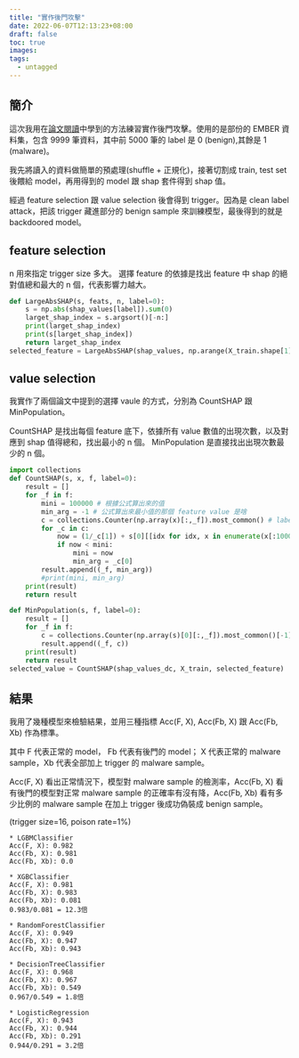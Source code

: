 ```yaml
---
title: "實作後門攻擊"
date: 2022-06-07T12:13:23+08:00
draft: false
toc: true
images:
tags: 
  - untagged
---
```


## 簡介
這次我用在[論文閱讀](https://cherry900606.github.io/posts/explanation-guided_backdoor_poisoning_attacks_against_malware_classifiers/)中學到的方法練習實作後門攻擊。使用的是部份的 EMBER 資料集，包含 9999 筆資料，其中前 5000 筆的 label 是 0 (benign),其餘是 1 (malware)。

我先將讀入的資料做簡單的預處理(shuffle + 正規化)，接著切割成 train, test set 後餵給 model，再用得到的 model 跟 shap 套件得到 shap 值。

經過 feature selection 跟 value selection 後會得到 trigger。因為是 clean label attack，把該 trigger 藏進部分的 benign sample 來訓練模型，最後得到的就是 backdoored model。

## feature selection
n 用來指定 trigger size 多大。
選擇 feature 的依據是找出 feature 中 shap 的絕對值總和最大的 n 個，代表影響力越大。

```python
def LargeAbsSHAP(s, feats, n, label=0):
    s = np.abs(shap_values[label]).sum(0)
    larget_shap_index = s.argsort()[-n:]
    print(larget_shap_index)
    print(s[larget_shap_index])
    return larget_shap_index
selected_feature = LargeAbsSHAP(shap_values, np.arange(X_train.shape[1]), 16)
```

## value selection
我實作了兩個論文中提到的選擇 vaule 的方式，分別為 CountSHAP 跟 MinPopulation。

CountSHAP 是找出每個 feature 底下，依據所有 value 數值的出現次數，以及對應到 shap 值得總和，找出最小的 n 個。
MinPopulation 是直接找出出現次數最少的 n 個。
```python
import collections
def CountSHAP(s, x, f, label=0):
    result = []
    for _f in f:
        mini = 100000 # 根據公式算出來的值
        min_arg = -1 # 公式算出來最小值的那個 feature value 是啥
        c = collections.Counter(np.array(x)[:,_f]).most_common() # label 0, all sample & _f feature
        for _c in c:
            now = (1/_c[1]) + s[0][[idx for idx, x in enumerate(x[:1000,_f]) if x == _c[0]],_f].sum()
            if now < mini:
                mini = now
                min_arg = _c[0]
        result.append((_f, min_arg))
        #print(mini, min_arg)
    print(result)
    return result

def MinPopulation(s, f, label=0):
    result = []
    for _f in f:
        c = collections.Counter(np.array(s)[0][:,_f]).most_common()[-1][0]
        result.append((_f, c))
    print(result)
    return result
selected_value = CountSHAP(shap_values_dc, X_train, selected_feature)
```

## 結果
我用了幾種模型來檢驗結果，並用三種指標 Acc(F, X), Acc(Fb, X) 跟 Acc(Fb, Xb) 作為標準。

其中 F 代表正常的 model， Fb 代表有後門的 model； X 代表正常的 malware sample，Xb 代表全部加上 trigger 的 malware sample。

Acc(F, X) 看出正常情況下，模型對 malware sample 的檢測率，Acc(Fb, X) 看有後門的模型對正常 malware sample 的正確率有沒有降，Acc(Fb, Xb) 看有多少比例的 malware sample 在加上 trigger 後成功偽裝成 benign sample。 

(trigger size=16, poison rate=1%)

```
* LGBMClassifier
Acc(F, X): 0.982
Acc(Fb, X): 0.981
Acc(Fb, Xb): 0.0

* XGBClassifier
Acc(F, X): 0.981
Acc(Fb, X): 0.983
Acc(Fb, Xb): 0.081
0.983/0.081 = 12.3倍

* RandomForestClassifier
Acc(F, X): 0.949
Acc(Fb, X): 0.947
Acc(Fb, Xb): 0.943

* DecisionTreeClassifier
Acc(F, X): 0.968
Acc(Fb, X): 0.967
Acc(Fb, Xb): 0.549
0.967/0.549 = 1.8倍

* LogisticRegression
Acc(F, X): 0.943
Acc(Fb, X): 0.944
Acc(Fb, Xb): 0.291
0.944/0.291 = 3.2倍
```